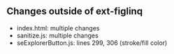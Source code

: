 ## Changes outside of ext-figlinq
- index.html: multiple changes
- sanitize.js: multiple changes
- seExplorerButton.js: lines 299, 306 (stroke/fill color)
